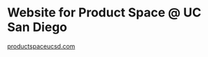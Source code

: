 # Website for Product Space @ UC San Diego

[productspaceucsd.com](https://www.productspaceucsd.com/)
